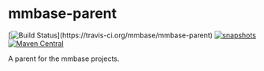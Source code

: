 # mmbase-parent

[![Build Status](https://travis-ci.org/mmbase/mmbase-parent.svg?)](https://travis-ci.org/mmbase/mmbase-parent)
[![snapshots](https://img.shields.io/nexus/s/https/oss.sonatype.org/org.mmbase/mmbase-parent.svg)](https://oss.sonatype.org/content/repositories/staging/org/mmbase/)
[![Maven Central](https://img.shields.io/maven-central/v/org.mmbase/mmbase-parent.svg?label=Maven%20Central)](https://search.maven.org/search?q=g:%22org.mmbase%22)

A parent for the mmbase projects.

